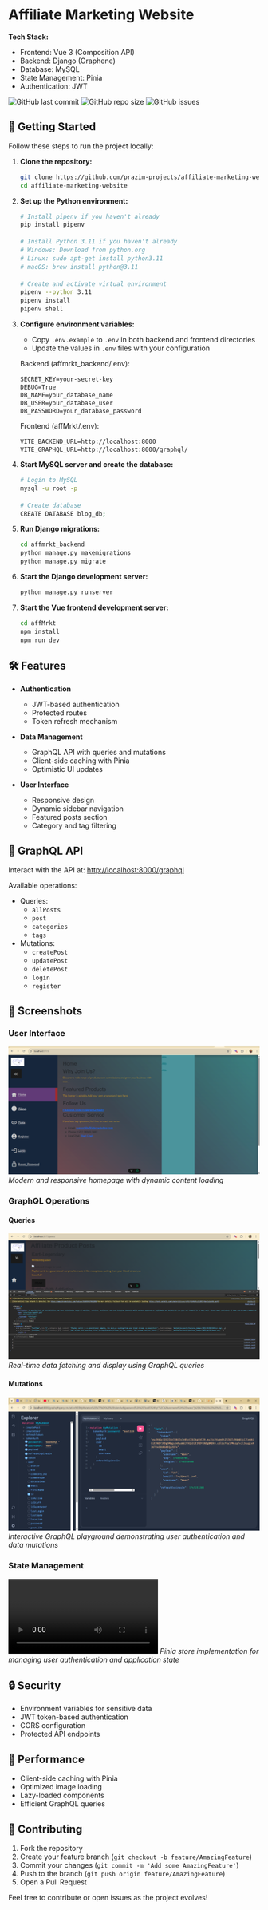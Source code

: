 # Affiliate Marketing Website

**Tech Stack:**

* Frontend: Vue 3 (Composition API)
* Backend: Django (Graphene)
* Database: MySQL
* State Management: Pinia
* Authentication: JWT

![GitHub last commit](https://img.shields.io/github/last-commit/prazim-projects/affiliate-marketing-website)
![GitHub repo size](https://img.shields.io/github/repo-size/prazim-projects/affiliate-marketing-website)
![GitHub issues](https://img.shields.io/github/issues/prazim-projects/affiliate-marketing-website)

## 🚀 Getting Started

Follow these steps to run the project locally:

1. **Clone the repository:**

   ```bash
   git clone https://github.com/prazim-projects/affiliate-marketing-website
   cd affiliate-marketing-website
   ```

2. **Set up the Python environment:**

   ```bash
   # Install pipenv if you haven't already
   pip install pipenv

   # Install Python 3.11 if you haven't already
   # Windows: Download from python.org
   # Linux: sudo apt-get install python3.11
   # macOS: brew install python@3.11

   # Create and activate virtual environment
   pipenv --python 3.11
   pipenv install
   pipenv shell
   ```

3. **Configure environment variables:**

   * Copy `.env.example` to `.env` in both backend and frontend directories
   * Update the values in `.env` files with your configuration

   Backend (affmrkt_backend/.env):
   ```env
   SECRET_KEY=your-secret-key
   DEBUG=True
   DB_NAME=your_database_name
   DB_USER=your_database_user
   DB_PASSWORD=your_database_password
   ```

   Frontend (affMrkt/.env):
   ```env
   VITE_BACKEND_URL=http://localhost:8000
   VITE_GRAPHQL_URL=http://localhost:8000/graphql/
   ```

4. **Start MySQL server and create the database:**

   ```bash
   # Login to MySQL
   mysql -u root -p

   # Create database
   CREATE DATABASE blog_db;
   ```

5. **Run Django migrations:**

   ```bash
   cd affmrkt_backend
   python manage.py makemigrations
   python manage.py migrate
   ```

6. **Start the Django development server:**

   ```bash
   python manage.py runserver
   ```

7. **Start the Vue frontend development server:**

   ```bash
   cd affMrkt
   npm install
   npm run dev
   ```

## 🛠️ Features

* **Authentication**
  * JWT-based authentication
  * Protected routes
  * Token refresh mechanism

* **Data Management**
  * GraphQL API with queries and mutations
  * Client-side caching with Pinia
  * Optimistic UI updates

* **User Interface**
  * Responsive design
  * Dynamic sidebar navigation
  * Featured posts section
  * Category and tag filtering

## 🧪 GraphQL API

Interact with the API at:
[http://localhost:8000/graphql](http://localhost:8000/graphql)

Available operations:
* Queries:
  * `allPosts`
  * `post`
  * `categories`
  * `tags`
* Mutations:
  * `createPost`
  * `updatePost`
  * `deletePost`
  * `login`
  * `register`

## 📸 Screenshots

### User Interface
![Vue App Homepage](screenshots/vue-homepage.png)
*Modern and responsive homepage with dynamic content loading*

### GraphQL Operations

#### Queries
![Dynamic GraphQL Query](screenshots/dynamic-graphql-query.png)
*Real-time data fetching and display using GraphQL queries*

#### Mutations
![GraphQL Mutations](screenshots/graphql_mutations.png)
*Interactive GraphQL playground demonstrating user authentication and data mutations*

### State Management
![GraphQL Playground](screenshots/webApp_flow.mp4)
*Pinia store implementation for managing user authentication and application state*

## 🔒 Security

* Environment variables for sensitive data
* JWT token-based authentication
* CORS configuration
* Protected API endpoints

## 🚀 Performance

* Client-side caching with Pinia
* Optimized image loading
* Lazy-loaded components
* Efficient GraphQL queries

## 🤝 Contributing

1. Fork the repository
2. Create your feature branch (`git checkout -b feature/AmazingFeature`)
3. Commit your changes (`git commit -m 'Add some AmazingFeature'`)
4. Push to the branch (`git push origin feature/AmazingFeature`)
5. Open a Pull Request

Feel free to contribute or open issues as the project evolves!

